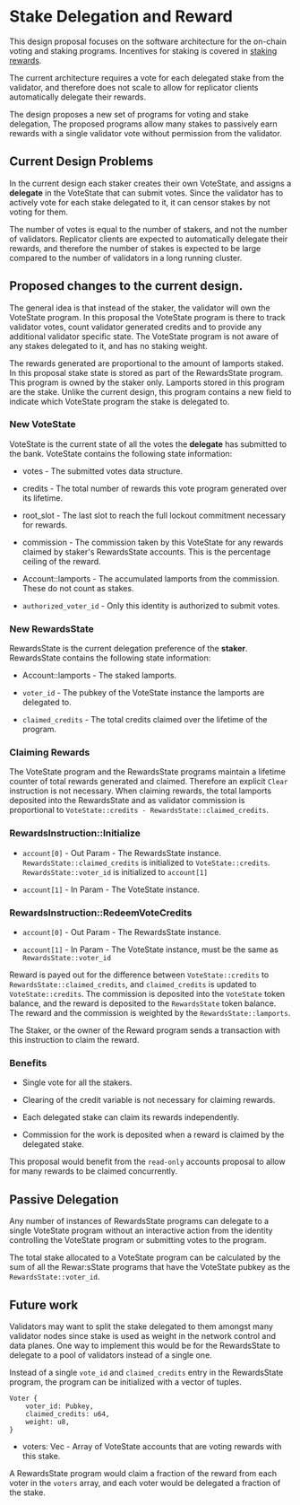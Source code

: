 # Stake Delegation and Reward

This design proposal focuses on the software architecture for the on-chain
voting and staking programs.  Incentives for staking is covered in [staking
rewards](staking-rewards.md).

The current architecture requires a vote for each delegated stake from the
validator, and therefore does not scale to allow for replicator clients
automatically delegate their rewards.

The design proposes a new set of programs for voting and stake delegation, The
proposed programs allow many stakes to passively earn rewards with a single
validator vote without permission from the validator.

## Current Design Problems

In the current design each staker creates their own VoteState, and assigns a
**delegate** in the VoteState that can submit votes.  Since the validator has to
actively vote for each stake delegated to it, it can censor stakes by not voting
for them.

The number of votes is equal to the number of stakers, and not the number of
validators.  Replicator clients are expected to automatically delegate their
rewards, and therefore the number of stakes is expected to be large compared to
the number of validators in a long running cluster.

## Proposed changes to the current design.

The general idea is that instead of the staker, the validator will own the
VoteState program. In this proposal the VoteState program is there to track
validator votes, count validator generated credits and to provide any
additional validator specific state.  The VoteState program is not aware of any
stakes delegated to it, and has no staking weight.

The rewards generated are proportional to the amount of lamports staked.  In
this proposal stake state is stored as part of the RewardsState program. This
program is owned by the staker only.  Lamports stored in this program are the
stake.  Unlike the current design, this program contains a new field to indicate
which VoteState program the stake is delegated to.

### New VoteState

VoteState is the current state of all the votes the **delegate** has submitted
to the bank.  VoteState contains the following state information:

* votes - The submitted votes data structure.

* credits - The total number of rewards this vote program generated over its
lifetime.

* root\_slot - The last slot to reach the full lockout commitment necessary for
rewards.

* commission - The commission taken by this VoteState for any rewards claimed by
staker's RewardsState accounts.  This is the percentage ceiling of the reward.

* Account::lamports - The accumulated lamports from the commission.  These do not
count as stakes.

* `authorized_voter_id` - Only this identity is authorized to submit votes.

### New RewardsState

RewardsState is the current delegation preference of the **staker**. RewardsState
contains the following state information:

* Account::lamports - The staked lamports.

* `voter_id` - The pubkey of the VoteState instance the lamports are
delegated to.

* `claimed_credits` - The total credits claimed over the lifetime of the
program.


### Claiming Rewards

The VoteState program and the RewardsState programs maintain a lifetime counter
of total rewards generated and claimed.  Therefore an explicit `Clear`
instruction is not necessary.  When claiming rewards, the total lamports
deposited into the RewardsState and as validator commission is proportional to
`VoteState::credits - RewardsState::claimed_credits`.

### RewardsInstruction::Initialize

* `account[0]` - Out Param - The RewardsState instance.  
  `RewardsState::claimed_credits` is initialized to `VoteState::credits`.  
  `RewardsState::voter_id` is initialized to `account[1]`

* `account[1]` - In Param - The VoteState instance.

### RewardsInstruction::RedeemVoteCredits


* `account[0]` - Out Param - The RewardsState instance.  

* `account[1]` - In Param - The VoteState instance, must be the same as
`RewardsState::voter_id`


Reward is payed out for the difference between `VoteState::credits` to
`RewardsState::claimed_credits`, and `claimed_credits` is updated to
`VoteState::credits`.  The commission is deposited into the `VoteState` token
balance, and the reward is deposited to the `RewardsState` token balance.  The
reward and the commission is weighted by the `RewardsState::lamports`.

The Staker, or the owner of the Reward program sends a transaction with this
instruction to claim the reward.

### Benefits

* Single vote for all the stakers.

* Clearing of the credit variable is not necessary for claiming rewards.

* Each delegated stake can claim its rewards independently.

* Commission for the work is deposited when a reward is claimed by the delegated
stake.

This proposal would benefit from the `read-only` accounts proposal to allow for
many rewards to be claimed concurrently.

## Passive Delegation

Any number of instances of RewardsState programs can delegate to a single
VoteState program without an interactive action from the identity controlling
the VoteState program or submitting votes to the program.

The total stake allocated to a VoteState program can be calculated by the sum of
all the Rewar:sState programs that have the VoteState pubkey as the
`RewardsState::voter_id`.
 
## Future work

Validators may want to split the stake delegated to them amongst many validator
nodes since stake is used as weight in the network control and data planes.  One
way to implement this would be for the RewardsState to delegate to a pool of
validators instead of a single one.

Instead of a single `vote_id` and `claimed_credits` entry in the RewardsState
program, the program can be initialized with a vector of tuples.

```
Voter {
    voter_id: Pubkey,
    claimed_credits: u64,
    weight: u8,
}
```

* voters: Vec<Voter> - Array of VoteState accounts that are voting rewards with
this stake.

A RewardsState program would claim a fraction of the reward from each voter in
the `voters` array, and each voter would be delegated a fraction of the stake.
